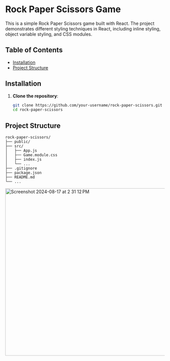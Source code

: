 # Rock Paper Scissors Game

This is a simple Rock Paper Scissors game built with React. The project demonstrates different styling techniques in React, including inline styling, object variable styling, and CSS modules.

## Table of Contents

- [Installation](#installation)
- [Project Structure](#project-structure)

## Installation

1. **Clone the repository**:
   ```bash
   git clone https://github.com/your-username/rock-paper-scissors.git
   cd rock-paper-scissors

## Project Structure
```text
rock-paper-scissors/
├── public/
├── src/
│   ├── App.js
│   ├── Game.module.css
│   ├── index.js
│   └── ...
├── .gitignore
├── package.json
├── README.md
└── ...
```
<img width="528" alt="Screenshot 2024-08-17 at 2 31 12 PM" src="https://github.com/user-attachments/assets/a8e5dd8a-89d3-46b5-b30c-2c2063764917">

